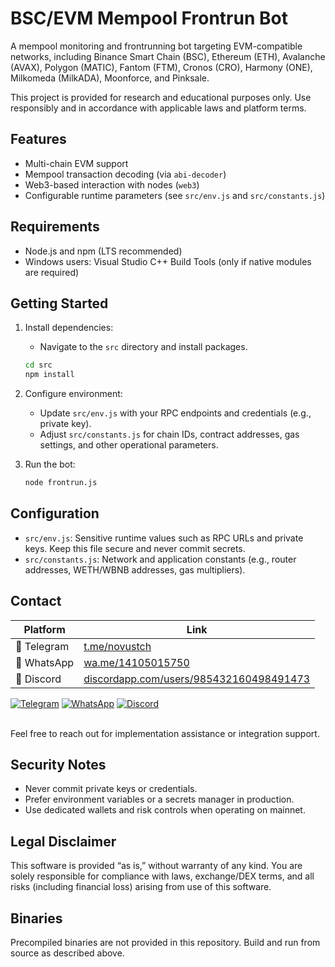 
# BSC/EVM Mempool Frontrun Bot

A mempool monitoring and frontrunning bot targeting EVM-compatible networks, including Binance Smart Chain (BSC), Ethereum (ETH), Avalanche (AVAX), Polygon (MATIC), Fantom (FTM), Cronos (CRO), Harmony (ONE), Milkomeda (MilkADA), Moonforce, and Pinksale.

This project is provided for research and educational purposes only. Use responsibly and in accordance with applicable laws and platform terms.

## Features

- Multi-chain EVM support
- Mempool transaction decoding (via `abi-decoder`)
- Web3-based interaction with nodes (`web3`)
- Configurable runtime parameters (see `src/env.js` and `src/constants.js`)

## Requirements

- Node.js and npm (LTS recommended)
- Windows users: Visual Studio C++ Build Tools (only if native modules are required)

## Getting Started

1. Install dependencies:
   - Navigate to the `src` directory and install packages.
   
   ```bash
   cd src
   npm install
   ```

2. Configure environment:
   - Update `src/env.js` with your RPC endpoints and credentials (e.g., private key).
   - Adjust `src/constants.js` for chain IDs, contract addresses, gas settings, and other operational parameters.

3. Run the bot:

   ```bash
   node frontrun.js
   ```

## Configuration

- `src/env.js`: Sensitive runtime values such as RPC URLs and private keys. Keep this file secure and never commit secrets.
- `src/constants.js`: Network and application constants (e.g., router addresses, WETH/WBNB addresses, gas multipliers).

## Contact

| Platform | Link |
|----------|------|
| 📱 Telegram | [t.me/novustch](https://t.me/novustch) |
| 📲 WhatsApp | [wa.me/14105015750](https://wa.me/14105015750) |
| 💬 Discord | [discordapp.com/users/985432160498491473](https://discordapp.com/users/985432160498491473)

<div align="left">
    <a href="https://t.me/novustch" target="_blank"><img alt="Telegram"
        src="https://img.shields.io/badge/Telegram-26A5E4?style=for-the-badge&logo=telegram&logoColor=white"/></a>
    <a href="https://wa.me/14105015750" target="_blank"><img alt="WhatsApp"
        src="https://img.shields.io/badge/WhatsApp-25D366?style=for-the-badge&logo=whatsapp&logoColor=white"/></a>
    <a href="https://discordapp.com/users/985432160498491473" target="_blank"><img alt="Discord"
        src="https://img.shields.io/badge/Discord-7289DA?style=for-the-badge&logo=discord&logoColor=white"/></a>
</div>

</br>

Feel free to reach out for implementation assistance or integration support.

## Security Notes

- Never commit private keys or credentials.
- Prefer environment variables or a secrets manager in production.
- Use dedicated wallets and risk controls when operating on mainnet.

## Legal Disclaimer

This software is provided “as is,” without warranty of any kind. You are solely responsible for compliance with laws, exchange/DEX terms, and all risks (including financial loss) arising from use of this software.

## Binaries

Precompiled binaries are not provided in this repository. Build and run from source as described above.

